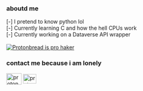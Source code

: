 <h3>aboutd me</h3>

[-] I pretend to know python lol <br>
[-] Currently learning C and how the hell CPUs work <br>
[-] Currently working on a Dataverse API wrapper<br> <br>
[![Protonbread is pro haker](https://github-readme-stats.vercel.app/api?username=protonbread&theme=dracula)](https://github.com/protonbread/github-readme-stats)
 
<h3> contact me because i am lonely</h3>
<p align="left">
<a href="https://twitter.com/protonbread" target="blank"><img align="center" src="https://raw.githubusercontent.com/rahuldkjain/github-profile-readme-generator/master/src/images/icons/Social/twitter.svg" alt="protonbread" height="30" width="40" /></a>
<a href="https://discord.gg/protonbread" target="blank"><img align="center" src="https://discord.com/assets/3437c10597c1526c3dbd98c737c2bcae.svg" alt="protonbread" height="25" width="35" /></a>
</p>
